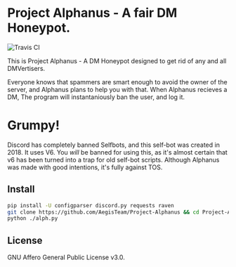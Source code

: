 # Project Alphanus - A fair DM Honeypot.
![Travis CI](https://api.travis-ci.org/AegisTeam/Project-Alphanus.svg?branch=master)

This is Project Alphanus - A DM Honeypot designed to get rid of any and all DMVertisers.

Everyone knows that spammers are smart enough to avoid the owner of the server, and Alphanus plans to help you with that. When Alphanus recieves a DM, The program will instantaniously ban the user, and log it.

# Grumpy!
Discord has completely banned Selfbots, and this self-bot was created in 2018.
It uses V6. You *will* be banned for using this, as it's almost certain that v6 has been turned into a trap for old self-bot scripts.
Although Alphanus was made with good intentions, it's fully against TOS.

## Install
```bash
pip install -U configparser discord.py requests raven
git clone https://github.com/AegisTeam/Project-Alphanus && cd Project-Alphanus
python ./alph.py
```

## License
GNU Affero General Public License v3.0.
